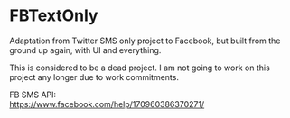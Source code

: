 # FBTextOnly
Adaptation from Twitter SMS only project to Facebook, but built from the ground up again, with UI and everything.

This is considered to be a dead project. I am not going to work on this project any longer due to work commitments.

FB SMS API:
<br/>
https://www.facebook.com/help/170960386370271/
